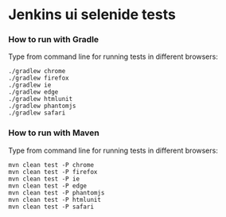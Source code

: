 Jenkins ui selenide tests
================================


### How to run with Gradle

Type from command line for running tests in different browsers:

```
./gradlew chrome
./gradlew firefox
./gradlew ie
./gradlew edge
./gradlew htmlunit
./gradlew phantomjs
./gradlew safari
```

### How to run with Maven

Type from command line for running tests in different browsers:

```
mvn clean test -P chrome
mvn clean test -P firefox
mvn clean test -P ie
mvn clean test -P edge
mvn clean test -P phantomjs
mvn clean test -P htmlunit
mvn clean test -P safari
```
